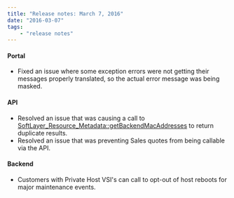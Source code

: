 ```yaml
---
title: "Release notes: March 7, 2016"
date: "2016-03-07"
tags:
    - "release notes"
---
```


#### Portal
+ Fixed an issue where some exception errors were not getting their messages properly translated, so the actual error message was being masked.

#### API
+ Resolved an issue that was causing a call to [SoftLayer_Resource_Metadata::getBackendMacAddresses](http://sldn.softlayer.com/reference/services/SoftLayer_Resource_Metadata/getBackendMacAddresses) to return duplicate results.
+ Resolved an issue that was preventing Sales quotes from being callable via the API.

#### Backend
+ Customers with Private Host VSI's can call to opt-out of host reboots for major maintenance events. 

